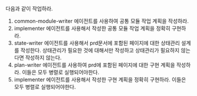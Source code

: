 다음과 같이 작업하라.

1. common-module-writer 에이전트를 사용하여 공통 모듈 작업 계획을 작성하라.
2. implementer 에이전트를 사용해서 작성한 공통 모듈 작업 계획을 정확히 구현하라.
3. state-writer 에이전트를 사용해서 prd문서에 포함된 페이지에 대한 상태관리 설계를 작성한다. 상태관리가 필요한 것에 대해서만 작성하고 상태관리가 필요하지 않는다면 작성하지 않는다.
4. plan-writer 에이전트를 사용하여 prd에 포함된 페이지에 대한 구현 계획을 작성하라. 이들은 모두 병렬로 실행되어야한다.
5. implementer 에이전트를 사용해서 작성한 구현 계획을 정확히 구현하라. 이들은 모두 병렬로 실행되어야한다.